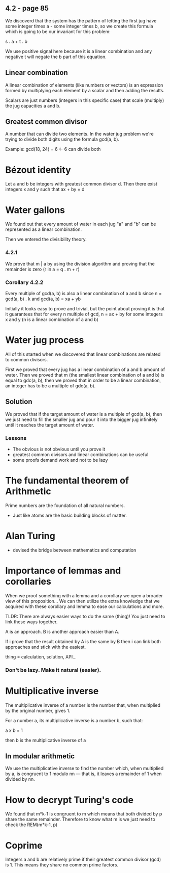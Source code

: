 ## 4.2 - page 85

We discoverd that the system has the pattern of letting the first jug have some integer times a - some integer times b, so we create this formula which is going to be our invariant for this problem:

s . a + t . b

We use positive signal here because it is a linear combination and any negative t will negate the b part of this equation.

## Linear combination

A linear combination of elements (like numbers or vectors) is an expression formed by multiplying each element by a scalar and then adding the results.

Scalars are just numbers (integers in this specific case) that scale (multiply) the jug capacities a and b.

## Greatest common divisor

A number that can divide two elements. In the water jug problem we're trying to divide both digits using the formula gcd(a, b).

Example: gcd(18, 24) = 6 <- 6 can divide both

# Bézout identity

Let a and b be integers with greatest common divisor d. Then there exist integers x and y such that ax + by = d

# Water gallons

We found out that every amount of water in each jug "a" and "b" can be represented as a linear combination.

Then we entered the divisibility theory.

### 4.2.1

We prove that m | a by using the division algorithm and proving that the remainder is zero (r in a = q . m + r)

### Corollary 4.2.2

Every multiple of gcd(a, b) is also a linear combination of a and b since n = gcd(a, b) . k and gcd(a, b) = xa + yb

Initially it looks easy to prove and trivial, but the point about proving it is that it guarantees that for every n multiple of gcd, n = ax + by for some integers x and y (n is a linear combination of a and b)

# Water jug process

All of this started when we discovered that linear combinations are related to common divisors.

First we proved that every jug has a linear combination of a and b amount of water. Then we proved that m (the smallest linear combination of a and b) is equal to gdc(a, b), then we proved that in order to be a linear combination, an integer has to be a multiple of gdc(a, b).

## Solution

We proved that if the target amount of water is a multiple of gcd(a, b), then we just need to fill the smaller jug and pour it into the bigger jug infinitely until it reaches the target amount of water.

### Lessons

- The obvious is not obvious until you prove it
- greatest common divisors and linear combinations can be useful
- some proofs demand work and not to be lazy

# The fundamental theorem of Arithmetic

Prime numbers are the foundation of all natural numbers.

- Just like atoms are the basic building blocks of matter.

# Alan Turing

- devised the bridge between mathematics and computation

# Importance of lemmas and corollaries

When we proof something with a lemma and a corollary we open a broader view of this proposition... We can then utilize the extra knowledge that we acquired with these corollary and lemma to ease our calculations and more.

TLDR: There are always easier ways to do the same (thing)! You just need to link these ways together.

A is an approach. B is another approach easier than A.

If i prove that the result obtained by A is the same by B then i can link both approaches and stick with the easiest.

thing = calculation, solution, API...

### Don't be lazy. Make it natural (easier).

# Multiplicative inverse

The multiplicative inverse of a number is the number that, when multiplied by the original number, gives 1.

For a number a, its multiplicative inverse is a number b, such that:

a x b = 1

then b is the multiplicative inverse of a

## In modular arithmetic

We use the multiplicative inverse to find the number which, when multiplied by a, is congruent to 1 modulo nn — that is, it leaves a remainder of 1 when divided by nn.

# How to decrypt Turing's code

We found that m\*k-1 is congruent to m which means that both divided by p share the same remainder. Therefore to know what m is we just need to check the REM(m\*k-1, p)

# Coprime

Integers a and b are relatively prime if their greatest common divisor (gcd) is 1. This means they share no common prime factors.
